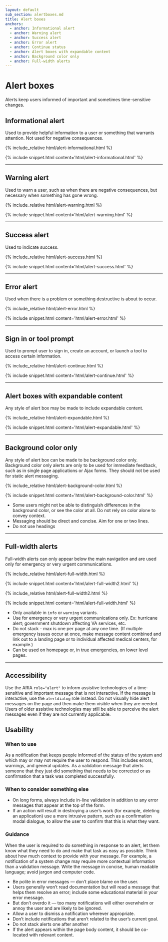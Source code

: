 ```yaml
---
layout: default
sub_section: alertboxes.md
title: Alert boxes
anchors:
  - anchor: Informational alert
  - anchor: Warning alert
  - anchor: Success alert
  - anchor: Error alert
  - anchor: Continue status
  - anchor: Alert boxes with expandable content
  - anchor: Background color only
  - anchor: Full-width alerts
---
```


# Alert boxes

<div class="va-introtext" markdown="1">
Alerts keep users informed of important and sometimes time-sensitive changes.
</div>



## Informational alert

Used to provide helpful information to a user or something that warrants attention. Not used for negative consequences.

<div class="site-c-showcase">
{% include_relative html/alert-informational.html %}
</div>

{% include snippet.html content='html/alert-informational.html' %}

---

## Warning alert

Used to warn a user, such as when there are negative consequences, but necessary when something has gone wrong.

<div class="site-c-showcase">
{% include_relative html/alert-warning.html %}
</div>

{% include snippet.html content='html/alert-warning.html' %}

---

## Success alert

Used to indicate success.

<div class="site-c-showcase">
{% include_relative html/alert-success.html %}
</div>

{% include snippet.html content='html/alert-success.html' %}

---

## Error alert

Used when there is a problem or something destructive is about to occur.

<div class="site-c-showcase">
{% include_relative html/alert-error.html %}
</div>

{% include snippet.html content='html/alert-error.html' %}

---

## Sign in or tool prompt

Used to prompt user to sign in, create an account, or launch a tool to access certain information.

<div class="site-c-showcase">
{% include_relative html/alert-continue.html %}
</div>

{% include snippet.html content='html/alert-continue.html' %}

---

## Alert boxes with expandable content

Any style of alert box may be made to include expandable content.

<div class="site-c-showcase">
{% include_relative html/alert-expandable.html %}
</div>

{% include snippet.html content='html/alert-expandable.html' %}

---

## Background color only

Any style of alert box can be made to be background color only. Background color only alerts are only to be used for immediate feedback, such as in single page applications or Ajax forms. They should not be used for static alert messaging.

<div class="site-c-showcase">
{% include_relative html/alert-background-color.html %}
</div>

{% include snippet.html content='html/alert-background-color.html' %}

- Some users might not be able to distinguish differences in the background color, or see the color at all. Do not rely on color alone to convey context.
- Messaging should be direct and concise. Aim for one or two lines.
- Do not use headings

---

## Full-width alerts

Full-width alerts can only appear below the main navigation and are used only for emergency or very urgent communications.

<div class="site-c-showcase">
{% include_relative html/alert-full-width.html %}
</div>

{% include snippet.html content='html/alert-full-width2.html' %}

<div class="site-c-showcase">
{% include_relative html/alert-full-width2.html %}
</div>

{% include snippet.html content='html/alert-full-width.html' %}

- Only available in `info` or `warning` variants.
- Use for emergency or very urgent communications only. Ex: hurricane alert; government shutdown affecting VA services, etc.
- Do not stack - max is one per page at any one time. (If multiple emergency issues occur at once, make message content combined and link out to a landing page or to individual affected medical centers, for example.)
- Can be used on homepage or, in true emergencies, on lower level pages.

---

## Accessibility

Use the ARIA `role="alert"` to inform assistive technologies of a time-sensitive and important message that is not interactive. If the message is interactive, use the `alertdialog` role instead.
Do not visually hide alert messages on the page and then make them visible when they are needed. Users of older assistive technologies may still be able to perceive the alert messages even if they are not currently applicable.

## Usability

### When to use

As a notification that keeps people informed of the status of the system and which may or may not require the user to respond. This includes errors, warnings, and general updates.
As a validation message that alerts someone that they just did something that needs to be corrected or as confirmation that a task was completed successfully.

### When to consider something else

* On long forms, always include in-line validation in addition to any error messages that appear at the top of the form.
* If an action will result in destroying a user’s work (for example, deleting an application) use a more intrusive pattern, such as a confirmation modal dialogue, to allow the user to confirm that this is what they want.

### Guidance

When the user is required to do something in response to an alert, let them know what they need to do and make that task as easy as possible. Think about how much context to provide with your message. For example, a notification of a system change may require more contextual information than a validation message. Write the message in concise, human readable language; avoid jargon and computer code.

* Be polite in error messages — don’t place blame on the user.
* Users generally won’t read documentation but will read a message that helps them resolve an error; include some educational material in your error message.
* But don’t overdo it — too many notifications will either overwhelm or annoy the user and are likely to be ignored.
* Allow a user to dismiss a notification wherever appropriate.
* Don’t include notifications that aren’t related to the user’s current goal.
* Do not stack alerts one after another
* If the alert appears within the page body content, it should be co-located with relevant content.


